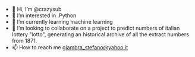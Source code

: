 - 👋 Hi, I’m @crazysub
- 👀 I’m interested in .Python
- 🌱 I’m currently learning machine learning
- 💞️ I’m looking to collaborate on a project to predict numbers of italian lottery "lotto", generating an historical archive of all the extract numbers from 1871.
- 📫 How to reach me giambra_stefano@yahoo.it

<!---
crazysub/crazysub is a ✨ special ✨ repository because its `README.md` (this file) appears on your GitHub profile.
You can click the Preview link t take a look at your changes.
--->
